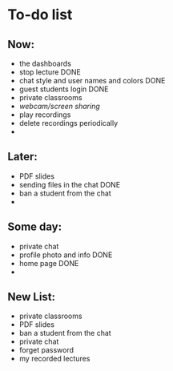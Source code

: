 # To-do list

## Now:
- the dashboards
- stop lecture DONE
- chat style and user names and colors DONE
- guest students login DONE
- private classrooms
- *webcam/screen sharing*
- play recordings
- delete recordings periodically
- 

## Later:
- PDF slides
- sending files in the chat DONE
- ban a student from the chat
- 

## Some day:
- private chat
- profile photo and info DONE
- home page DONE
- 

## New List:
- private classrooms
- PDF slides
- ban a student from the chat
- private chat
- forget password
- my recorded lectures